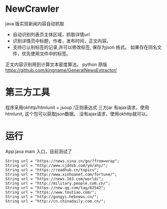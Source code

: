 # NewCrawler
java 版实现新闻内容自动抓取 
* 自动识别列表页主体区域，抓取详情url 
* 识别详情页中标题，作者，发布时间，正文内容。
* 支持已认别标签的记录,并可以修改标签, 保存为json 格式。 如果存在同名文件，优先使用文件中的标签。

正文内容识别用到计算文本密度算法。
python 原版 https://github.com/kingname/GeneralNewsExtractor/

# 第三方工具
程序采用okhttp/htmlunit + jsoup /正则表达式 三方jar
有ajax请求，使用htmlunit, 这个包可以获取json数据。
没有ajax请求，使用okhttp就可以。


# 运行

App.java main 入口，目前测试了

    String url = "https://news.sina.cn/gn/?from=wrap";
    String url = "http://www.cjddsb.com/ym/xhy/";
    String url = "https://readhub.cn/topics";
    String url = "http://www.xinhuanet.com/fortune/";
    String url = "https://news.163.com/world/";
    String url = "http://military.people.com.cn/";
    String url = "https://new.qq.com/tag/82542";
    String url = "https://www.toutiao.com/";
    String url = "http://gongyi.hebnews.cn/";
    String url = "http://cn.chinadaily.com.cn/";
